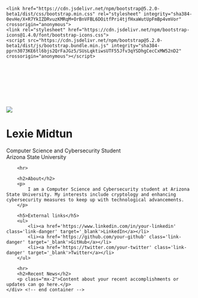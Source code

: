 <!DOCTYPE html>
<html class="h-100">
<head>
    <title>Home | Lexie Midtun</title>
    <link rel="stylesheet" href="//cdnjs.cloudflare.com/ajax/libs/normalize/8.0.1/normalize.min.css">
    <script src="https://ajax.googleapis.com/ajax/libs/jquery/3.6.0/jquery.min.js"></script>
    <link rel="stylesheet" href="/assets/styles/font-awesome-4.7.0/css/font-awesome.css">
    
    <link href="https://cdn.jsdelivr.net/npm/bootstrap@5.2.0-beta1/dist/css/bootstrap.min.css" rel="stylesheet" integrity="sha384-0evHe/X+R7YkIZDRvuzKMRqM+OrBnVFBL6DOitfPri4tjfHxaWutUpFmBp4vmVor" crossorigin="anonymous">
    <link rel="stylesheet" href="https://cdn.jsdelivr.net/npm/bootstrap-icons@1.4.0/font/bootstrap-icons.css">
    <script src="https://cdn.jsdelivr.net/npm/bootstrap@5.2.0-beta1/dist/js/bootstrap.bundle.min.js" integrity="sha384-pprn3073KE6tl6bjs2QrFaJGz5/SUsLqktiwsUTF55Jfv3qYSDhgCecCxMW52nD2" crossorigin="anonymous"></script>
</head>

<body class="d-flex flex-column h-100">

<header id="header">
    <script>
        $(function() {
            $("#header").load("/assets/html/header.html");
        });
    </script>
</header>

<main class="flex-shrink-1" style="padding-top: 70px;"> <!-- Added padding to account for the navbar height -->
    <div class="container" style="max-width:1000px;">
        <div class="row">
            <div class="col-md-2 col-sm-3 col-xs-3 mt-4">
                <img class="rounded shadow img-fluid" src="/assets/img_people/profile.png" data-holder-rendered="true">
            </div>
            <div class="col-md-10 col-sm-9 col-xs-6 mt-2 pt-3">
                <h1>Lexie Midtun</h1>
                <p class="lead">
                    Computer Science and Cybersecurity Student<br>
                    Arizona State University
                </p>
            </div>
        </div>

        <hr>

        <h2>About</h2>
        <p>
            I am a Computer Science and Cybersecurity student at Arizona State University. My interests include cryptology and enhancing cybersecurity measures to keep up with technological advancements.
        </p>

        <h5>External links</h5> 
        <ul>
            <li><a href='https://www.linkedin.com/in/your-linkedin' class='link-danger' target='_blank'>LinkedIn</a></li>
            <li><a href='https://github.com/your-github' class='link-danger' target='_blank'>GitHub</a></li>
            <li><a href='https://twitter.com/your-twitter' class='link-danger' target='_blank'>Twitter</a></li>
        </ul>

        <hr>
        <h2>Recent News</h2>
        <p class="mx-2">Content about your recent accomplishments or updates can go here.</p>
    </div> <!-- end container -->
</main>

<footer class="footer mt-auto py-3 bg-light border border-top" id="footer">
    <script>
        $(function() {
            $("#footer").load("/assets/html/footer.html");
        });
    </script>
</footer>

</body>
</html>
